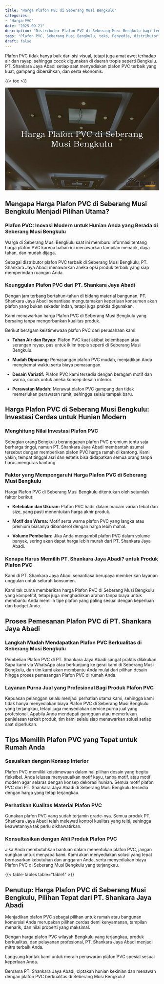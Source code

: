 ```yaml
---
title: "Harga Plafon PVC di Seberang Musi Bengkulu"
categories: 
- "Harga-PVC"
date: "2025-09-21"
description: "Distributor Plafon PVC di Seberang Musi Bengkulu bagi tempat tinggal, office, serta ritel. Material unggulan, pilihan motif, warna elegan, dengan jasa penempatan dikerjakan oleh teknisi ahli dan kepastian resmi!|Servis distribusi Plafon PVC di Seberang Musi Bengkulu bagi keperluan rumah, perkantoran, atau toko, dengan material berkualitas dan instalasi oleh teknisi berpengalaman serta kepastian resmi.|Alternatif Plafon PVC di Seberang Musi Bengkulu yang terbukti bagi hunian, office, dan toko, bersama panel terbaik dan pemasangan ditangani oleh tenaga ahli profesional serta jaminan resmi.|Distribusi Plafon PVC di Seberang Musi Bengkulu untuk hunian, perkantoran, dan gerai, beserta panel berkualitas dan pemasangan ditangani oleh tenaga ahli berpengalaman, lengkap beserta jaminan resmi.}"
tags: "Plafon PVC, Seberang Musi Bengkulu, toko, Penyedia, distributor"
draft: false
---
```


Plafon PVC tidak hanya baik dari sisi visual, tetapi juga amat awet terhadap air dan rayap, sehingga cocok digunakan di daerah tropis seperti Bengkulu. PT. Shankara Jaya Abadi setiap saat menyediakan plafon PVC terbaik yang kuat, gampang dibersihkan, dan serta ekonomis.

{{< toc >}}

![Harga Plafon PVC di Seberang Musi Bengkulu](/images/Harga-PVC/Harga-Plafon-PVC-di-Seberang-Musi-Bengkulu.png)


## Mengapa Harga Plafon PVC di Seberang Musi Bengkulu Menjadi Pilihan Utama?

### Plafon PVC: Inovasi Modern untuk Hunian Anda yang Berada di Seberang Musi Bengkulu

Warga di Seberang Musi Bengkulu saat ini memburu informasi tentang harga plafon PVC karena bahan ini menawarkan tampilan menarik, daya tahan, dan mudah dijaga.

Sebagai distributor plafon PVC terbaik di Seberang Musi Bengkulu, PT. Shankara Jaya Abadi menawarkan aneka opsi produk terbaik yang siap memperindah ruangan Anda.

### Keunggulan Plafon PVC dari PT. Shankara Jaya Abadi

Dengan jam terbang bertahun-tahun di bidang material bangunan, PT. Shankara Jaya Abadi senantiasa mengutamakan keperluan konsumen akan plafon yang bukan sekadar indah, tetapi juga praktis digunakan.

Kami menawarkan harga Plafon PVC di Seberang Musi Bengkulu yang bersaing tanpa mengorbankan kualitas produk.

Berikut beragam keistimewaan plafon PVC dari perusahaan kami:

- **Tahan Air dan Rayap:** Plafon PVC kuat akibat kelembapan atau serangan rayap, pas untuk iklim tropis seperti di Seberang Musi Bengkulu.

- **Mudah Dipasang:** Pemasangan plafon PVC mudah, menjadikan Anda menghemat waktu serta biaya pemasangan.

- **Desain Variatif:** Plafon PVC kami tersedia dengan beragam motif dan warna, cocok untuk aneka konsep desain interior.

- **Perawatan Mudah:** Merawat plafon PVC gampang dan tidak memerlukan perawatan rumit, sehingga selalu tampak baru.

## Harga Plafon PVC di Seberang Musi Bengkulu: Investasi Cerdas untuk Hunian Modern

### Menghitung Nilai Investasi Plafon PVC

Sebagian orang Bengkulu beranggapan plafon PVC premium tentu saja berharga tinggi, namun PT. Shankara Jaya Abadi membantah asumsi tersebut dengan memberikan plafon PVC harga ramah di kantong. Kami yakin, tempat tinggal asri dan estetis bisa didapatkan semua orang tanpa harus menguras kantong.

### Faktor yang Mempengaruhi Harga Plafon PVC di Seberang Musi Bengkulu

Harga Plafon PVC di Seberang Musi Bengkulu ditentukan oleh sejumlah faktor berikut:

- **Ketebalan dan Ukuran:** Plafon PVC hadir dalam macam varian tebal dan size, yang pasti menentukan harga akhir produk.

- **Motif dan Warna:** Motif serta warna plafon PVC yang langka atau premium biasanya dibanderol dengan harga lebih mahal.

- **Volume Pembelian:** Jika Anda mengambil plafon PVC dalam volume banyak, sering akan dapat harga lebih murah dari PT. Shankara Jaya Abadi.

### Kenapa Harus Memilih PT. Shankara Jaya Abadi? untuk Produk Plafon PVC

Kami di PT. Shankara Jaya Abadi senantiasa berupaya memberikan layanan unggulan untuk seluruh konsumen.

Kami tak cuma memberikan harga Plafon PVC di Seberang Musi Bengkulu yang kompetitif, tetapi juga menghadirkan arahan tanpa biaya untuk membantu Anda memilih tipe plafon yang paling sesuai dengan keperluan dan budget Anda.

## Proses Pemesanan Plafon PVC di PT. Shankara Jaya Abadi

### Langkah Mudah Mendapatkan Plafon PVC Berkualitas di Seberang Musi Bengkulu

Pembelian Plafon PVC di PT. Shankara Jaya Abadi sangat praktis dilakukan. Sapa kami via WhatsApp atau berkunjung ke gerai kami di Seberang Musi Bengkulu, dan tim kami akan membantu Anda mulai dari pilihan desain hingga proses pemasangan Plafon PVC di rumah Anda.

### Layanan Purna Jual yang Profesional Bagi Produk Plafon PVC

Kepuasan pelanggan selalu menjadi perhatian utama kami, sehingga kami tidak hanya menyediakan biaya Plafon PVC di Seberang Musi Bengkulu yang terjangkau, tetapi juga menyediakan service purna jual yang profesional. Apabila Anda mendapati gangguan atau memerlukan penjelasan terkait produk, tim kami selalu siap menawarkan solusi setiap saat diperlukan.

## Tips Memilih Plafon PVC yang Tepat untuk Rumah Anda

### Sesuaikan dengan Konsep Interior

Plafon PVC memiliki keistimewaan dalam hal pilihan desain yang begitu fleksibel. Anda leluasa menyesuaikan motif kayu, tanpa motif, atau motif modern agar selaras dengan konsep dekorasi hunian. Semua motif plafon PVC dari PT. Shankara Jaya Abadi di Seberang Musi Bengkulu tersedia dengan harga yang tetap terjangkau.

### Perhatikan Kualitas Material Plafon PVC

Gunakan plafon PVC yang sudah terjamin grade-nya. Semua produk PT. Shankara Jaya Abadi telah melewati kontrol kualitas yang teliti, sehingga keawetannya tak perlu dikhawatirkan.

### Konsultasikan dengan Ahli Produk Plafon PVC

Jika Anda membutuhkan bantuan dalam menentukan plafon PVC, jangan sungkan untuk menyapa kami. Kami akan menyediakan solusi yang tepat berdasarkan kebutuhan dan anggaran Anda, serta menyediakan biaya Plafon PVC di Seberang Musi Bengkulu yang terjangkau.

{{< table-tables table="table1" >}}

## Penutup: Harga Plafon PVC di Seberang Musi Bengkulu, Pilihan Tepat dari PT. Shankara Jaya Abadi

Menjadikan plafon PVC sebagai pilihan untuk rumah atau bangunan komersial Anda merupakan pilihan cerdas demi kenyamanan, tampilan menarik, dan nilai properti yang maksimal.

Dengan harga plafon PVC wilayah Bengkulu yang terjangkau, produk berkualitas, dan pelayanan profesional, PT. Shankara Jaya Abadi menjadi mitra terbaik Anda.

Langsung kontak kami untuk meraih penawaran plafon PVC spesial sesuai keperluan Anda.

Bersama PT. Shankara Jaya Abadi, ciptakan hunian kekinian dan menawan dengan plafon PVC berkualitas di Seberang Musi Bengkulu!